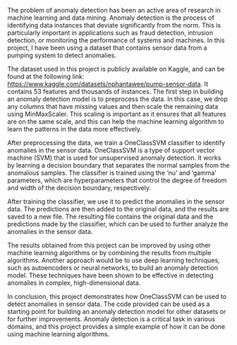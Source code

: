 The problem of anomaly detection has been an active area of research in machine learning and data mining. Anomaly detection is the process of identifying data instances that deviate significantly from the norm. This is particularly important in applications such as fraud detection, intrusion detection, or monitoring the performance of systems and machines. In this project, I have been using a dataset that contains sensor data from a pumping system to detect anomalies.

The dataset used in this project is publicly available on Kaggle, and can be found at the following link: https://www.kaggle.com/datasets/nphantawee/pump-sensor-data. It contains 53 features and thousands of instances. The first step in building an anomaly detection model is to preprocess the data. In this case, we drop any columns that have missing values and then scale the remaining data using MinMaxScaler. This scaling is important as it ensures that all features are on the same scale, and this can help the machine learning algorithm to learn the patterns in the data more effectively.

After preprocessing the data, we train a OneClassSVM classifier to identify anomalies in the sensor data. OneClassSVM is a type of support vector machine (SVM) that is used for unsupervised anomaly detection. It works by learning a decision boundary that separates the normal samples from the anomalous samples. The classifier is trained using the ‘nu’ and ‘gamma’ parameters, which are hyperparameters that control the degree of freedom and width of the decision boundary, respectively.

After training the classifier, we use it to predict the anomalies in the sensor data. The predictions are then added to the original data, and the results are saved to a new file. The resulting file contains the original data and the predictions made by the classifier, which can be used to further analyze the anomalies in the sensor data.

The results obtained from this project can be improved by using other machine learning algorithms or by combining the results from multiple algorithms. Another approach would be to use deep learning techniques, such as autoencoders or neural networks, to build an anomaly detection model. These techniques have been shown to be effective in detecting anomalies in complex, high-dimensional data.

In conclusion, this project demonstrates how OneClassSVM can be used to detect anomalies in sensor data. The code provided can be used as a starting point for building an anomaly detection model for other datasets or for further improvements. Anomaly detection is a critical task in various domains, and this project provides a simple example of how it can be done using machine learning algorithms.



